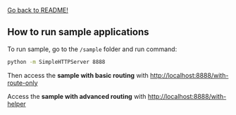 [Go back to README!](../README.md)

How to run sample applications
------------------------------
To run sample, go to the `/sample` folder and run command:

```sh
python -m SimpleHTTPServer 8888
```

Then access the **sample with basic routing** with
 [http://localhost:8888/with-route-only](http://localhost:8888/with-route-only)

Access the **sample with advanced routing** with
 [http://localhost:8888/with-helper](http://localhost:8888/with-helper)

